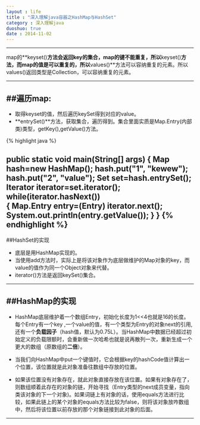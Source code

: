 ```yaml
---
layout : life
title : "深入理解java容器之HashMap与HashSet"
category : 深入理解java
duoshuo: true
date : 2014-11-02
---
```


-----
map的**keyset()**方法会返回key的集合，map的键不能重复，所以**keyset()**方法，而map的值是可以重复的，所以**values()**方法可以容纳重复的元素。所以values()返回类型是Collection，可以容纳重复的元素。

-------
##遍历map:
-------

* 取得keyset的值，然后遍历keySet得到对应的value。
* **entrySet()**方法，获取集合，遍历得到。集合里面实质是Map.Entry(内部类)类型，getKey(),getValue()方法。

{% highlight java %}

public static void main(String[] args)
{
	Map hash=new HashMap();
	hash.put("1", "kewew");
	hash.put("2", "value");
	Set set=hash.entrySet();						    Iterator iterator=set.iterator();						while(iterator.hasNext())			
	{										Map.Entry entry=(Entry) iterator.next();				    System.out.println(entry.getValue());				     }
}
{% endhighlight %}
--------
##HashSet的实现
* 底层是用HashMap实现的。
* 当使用add方法时，实际上是将该对象作为底层做维护的Map对象的key，而value的值作为同一个Object对象来代替。
* iterator()方法是返回keySet()集合。

---------
##HashMap的实现
-----------

* HashMap底层维护着一个数组Entry，初始化长度为1<<4也就是16的长度。每个Entry有一个key ,一个value的值，有一个类型为Entry的对象next的引用,还有一个**负载因子**（hash值，默认为0.75L）。当HashMap中数据已经超过初始定义的负载限额时，会重新做一次哈希也就是说再散列一次，重新生成一个更大的数组（原数组的**二倍**）。

* 当我们向HashMap中put一个键值时，它会根据key的hashCode值计算出一个位置，该位置就是此对象准备往数组中存放的位置。

* 如果该位置没有对象存在，就此对象直接存放在该位置。如果有对象存在了，则数组顺着此存在的对象的链，开始寻找（Entry类型的next成员变量，指向类该对象的下一个对象)。如果词链上有对象的话，使用equals方法进行比较，如果此链上的某个对象的equals方法比较为false，则将该对象放咋数组中，然后将该位置以前存放的那个对象链接到此对象的后面。 

------------
